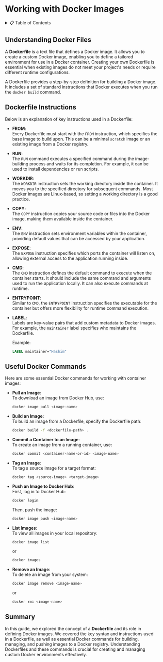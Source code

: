 # **Working with Docker Images**

<details>
<summary>📋 Table of Contents</summary>

- [**Working with Docker Images**](#working-with-docker-images)
  - [Understanding Docker Files](#understanding-docker-files)
  - [Dockerfile Instructions](#dockerfile-instructions)
  - [Useful Docker Commands](#useful-docker-commands)
  - [Summary](#summary)

</details>

## Understanding Docker Files

A **Dockerfile** is a text file that defines a Docker image. It allows you to create a custom Docker image, enabling you to define a tailored environment for use in a Docker container. Creating your own Dockerfile is essential when existing images do not meet your project's needs or require different runtime configurations.

A Dockerfile provides a step-by-step definition for building a Docker image. It includes a set of standard instructions that Docker executes when you run the `docker build` command.

## Dockerfile Instructions

Below is an explanation of key instructions used in a Dockerfile:

- **FROM**:  
  Every Dockerfile must start with the `FROM` instruction, which specifies the base image to build upon. This can be a minimal `scratch` image or an existing image from a Docker registry.

- **RUN**:  
  The `RUN` command executes a specified command during the image-building process and waits for its completion. For example, it can be used to install dependencies or run scripts.

- **WORKDIR**:  
  The `WORKDIR` instruction sets the working directory inside the container. It moves you to the specified directory for subsequent commands. Most Docker images are Linux-based, so setting a working directory is a good practice.

- **COPY**:  
  The `COPY` instruction copies your source code or files into the Docker image, making them available inside the container.

- **ENV**:  
  The `ENV` instruction sets environment variables within the container, providing default values that can be accessed by your application.

- **EXPOSE**:  
  The `EXPOSE` instruction specifies which ports the container will listen on, allowing external access to the application running inside.

- **CMD**:  
  The `CMD` instruction defines the default command to execute when the container starts. It should include the same command and arguments used to run the application locally. It can also execute commands at runtime.

- **ENTRYPOINT**:  
  Similar to `CMD`, the `ENTRYPOINT` instruction specifies the executable for the container but offers more flexibility for runtime command execution.

- **LABEL**:  
  Labels are key-value pairs that add custom metadata to Docker images. For example, the `maintainer` label specifies who maintains the Dockerfile.

  Example:
  ```dockerfile
  LABEL maintainer="Hashim"
  ```

## Useful Docker Commands

Here are some essential Docker commands for working with container images:

- **Pull an Image**:  
  To download an image from Docker Hub, use:
  ```bash
  docker image pull <image-name>
  ```

- **Build an Image**:  
  To build an image from a Dockerfile, specify the Dockerfile path:
  ```bash
  docker build -f <dockerfile-path> .
  ```

- **Commit a Container to an Image**:  
  To create an image from a running container, use:
  ```bash
  docker commit <container-name-or-id> <image-name>
  ```

- **Tag an Image**:  
  To tag a source image for a target format:
  ```bash
  docker tag <source-image> <target-image>
  ```

- **Push an Image to Docker Hub**:  
  First, log in to Docker Hub:
  ```bash
  docker login
  ```
  Then, push the image:
  ```bash
  docker image push <image-name>
  ```

- **List Images**:  
  To view all images in your local repository:
  ```bash
  docker image list
  ```
  or
  ```bash
  docker images
  ```

- **Remove an Image**:  
  To delete an image from your system:
  ```bash
  docker image remove <image-name>
  ```
  or
  ```bash
  docker rmi <image-name>
  ```

## Summary

In this guide, we explored the concept of a **Dockerfile** and its role in defining Docker images. We covered the key syntax and instructions used in a Dockerfile, as well as essential Docker commands for building, managing, and pushing images to a Docker registry. Understanding Dockerfiles and these commands is crucial for creating and managing custom Docker environments effectively.
